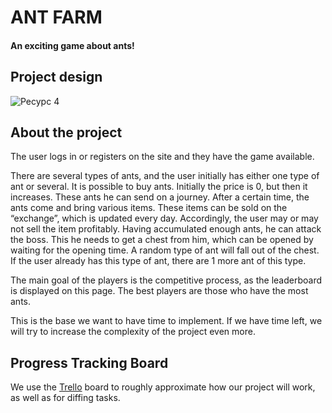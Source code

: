 # ANT FARM
#### An exciting game about ants!

## Project design
![Ресурс 4](https://github.com/user-attachments/assets/4d8910fe-8273-4702-9555-a022043cfe35)

## About the project
The user logs in or registers on the site and they have the game available.

There are several types of ants, and the user initially has either one type of ant or several. It is possible to buy ants. Initially the price is 0, but then it increases. These ants he can send on a journey. After a certain time, the ants come and bring various items. These items can be sold on the “exchange”, which is updated every day. Accordingly, the user may or may not sell the item profitably. Having accumulated enough ants, he can attack the boss. This he needs to get a chest from him, which can be opened by waiting for the opening time. A random type of ant will fall out of the chest. If the user already has this type of ant, there are 1 more ant of this type. 

The main goal of the players is the competitive process, as the leaderboard is displayed on this page. The best players are those who have the most ants.

This is the base we want to have time to implement. If we have time left, we will try to increase the complexity of the project even more.

## Progress Tracking Board
We use the <a href="https://trello.com/b/vsnNsZNu/antfarm">Trello</a> board to roughly approximate how our project will work, as well as for diffing tasks.

